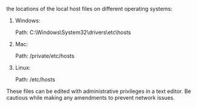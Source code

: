 the locations of the local host files on different operating systems:

1. Windows:

   Path: C:\Windows\System32\drivers\etc\hosts

2. Mac:

   Path: /private/etc/hosts

3. Linux:

   Path: /etc/hosts

These files can be edited with administrative privileges in a text editor. Be cautious while making any amendments to prevent network issues.
